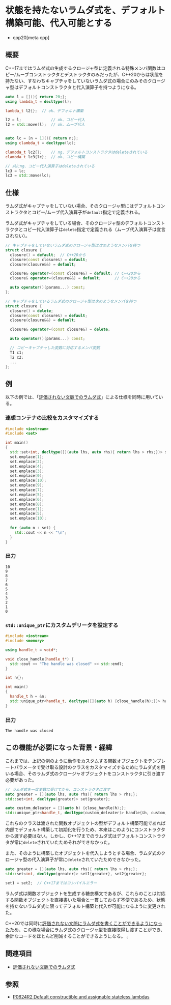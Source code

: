 # 状態を持たないラムダ式を、デフォルト構築可能、代入可能とする
* cpp20[meta cpp]

## 概要

C++17まではラムダ式の生成するクロージャ型に定義される特殊メンバ関数はコピー/ムーブコンストラクタとデストラクタのみだったが、C++20からは状態を持たない、すなわちキャプチャをしていないラムダ式の場合にのみそのクロージャ型はデフォルトコンストラクタと代入演算子を持つようになる。

```cpp
auto l = [](){ return 20;};
using lambda_t = decltype(l);

lambda_t l2{};  // ok、デフォルト構築

l2 = l;             // ok、コピー代入
l2 = std::move(l);  // ok、ムーブ代入


auto lc = [n = 1](){ return n;};
using clambda_t = decltype(lc);

clambda_t lc2{};    // ng、デフォルトコンストラクタはdeleteされている
clambda_t lc3{lc};  // ok、コピー構築

// 共にng、コピー代入演算子はdeleteされている
lc3 = lc;
lc3 = std::move(lc);
```

## 仕様

ラムダ式がキャプチャをしていない場合、そのクロージャ型にはデフォルトコンストラクタとコピー/ムーブ代入演算子が`default`指定で定義される。

ラムダ式がキャプチャをしている場合、そのクロージャ型のデフォルトコンストラクタとコピー代入演算子は`delete`指定で定義される（ムーブ代入演算子は宣言されない）。

```cpp
// キャプチャをしていないラムダ式のクロージャ型は次のようなメンバを持つ
struct closure {
  closure() = default;  // C++20から
  closure(const closure&) = default;
  closure(closure&&) = default;

  closure& operator=(const closure&) = default; // C++20から
  closure& operator=(closure&&) = default;      // C++20から

  auto operator()(params...) const;
};

// キャプチャをしているラムダ式のクロージャ型は次のようなメンバを持つ
struct closure {
  closure() = delete;
  closure(const closure&) = default;
  closure(closure&&) = default;

  closure& operator=(const closure&) = delete;

  auto operator()(params...) const;

  // コピーキャプチャした変数に対応するメンバ変数
  T1 c1;
  T2 c2;
  ...
};
```

## 例

以下の例では、「[評価されない文脈でのラムダ式](./wording_for_lambdas_in_unevaluated_contexts.md)」による仕様を同時に用いている。

### 連想コンテナの比較をカスタマイズする

```cpp example
#include <iostream>
#include <set>

int main()
{
  std::set<int, decltype([](auto lhs, auto rhs){ return lhs > rhs;})> set{};
  set.emplace(1);
  set.emplace(2);
  set.emplace(4);
  set.emplace(3);
  set.emplace(0);
  set.emplace(10);
  set.emplace(9);
  set.emplace(7);
  set.emplace(5);
  set.emplace(6);
  set.emplace(8);
  set.emplace(1);
  set.emplace(5);
  set.emplace(10);
  
  for (auto n : set) {
    std::cout << n << "\n";
  }
}
```

### 出力
```
10
9
8
7
6
5
4
3
2
1
0
```

### `std::unique_ptr`にカスタムデリータを設定する

```cpp example
#include <iostream>
#include <memory>

using handle_t = void*;

void close_handle(handle_t*) {
  std::cout << "The handle was closed" << std::endl;
}

int n{};

int main()
{
  handle_t h = &n;
  std::unique_ptr<handle_t, decltype([](auto h) {close_handle(h);})> handle{&h};
}
```

### 出力
```
The handle was closed
```

## この機能が必要になった背景・経緯

これまでは、上記の例のように動作をカスタムする関数オブジェクトをテンプレートパラメータで受け取る設計のクラスをカスタマイズするためにラムダ式を用いる場合、そのラムダ式のクロージャオブジェクトをコンストラクタに引き渡す必要があった。

```cpp
// ラムダ式を一度変数に受けてから、コンストラクタに渡す
auto greater = [](auto lhs, auto rhs){ return lhs > rhs;};
std::set<int, decltype(greater)> set{greater};

auto custom_deleater = [](auto h) {close_handle(h);};
std::unique_ptr<handle_t, decltype(custom_deleater)> handle{&h, custom_deleater};
```

これらのクラスは渡された関数オブジェクトの型がデフォルト構築可能であれば内部でデフォルト構築して初期化を行うため、本来はこのようにコンストラクタから渡す必要はない。しかし、C++17までのラムダ式はデフォルトコンストラクタが常に`delete`されていたためそれができなかった。

また、そのように構築したオブジェクトを代入しようとする場合、ラムダ式のクロージャ型の代入演算子が常に`delete`されていたためできなかった。

```cpp
auto greater = [](auto lhs, auto rhs){ return lhs > rhs;};
std::set<int, decltype(greater)> set1{greater}, set2{greater};

set1 = set2;  // C++17まではコンパイルエラー
```

ラムダ式は関数オブジェクトを生成する糖衣構文であるが、これらのことは対応する関数オブジェクトを直接書いた場合と一貫しておらず不便であるため、状態を持たないラムダ式に限ってデフォルト構築と代入が可能になるように変更された。

C++20では同時に[評価されない文脈にラムダ式を書くことができるようになった](./wording_for_lambdas_in_unevaluated_contexts.md)ため、この様な場合にラムダ式のクロージャ型を直接取得し渡すことができ、余計なコードをほとんど削減することができるようになる。
。
## 関連項目
- [評価されない文脈でのラムダ式](./wording_for_lambdas_in_unevaluated_contexts.md)

## 参照
- [P0624R2 Default constructible and assignable stateless lambdas](http://www.open-std.org/jtc1/sc22/wg21/docs/papers/2017/p0624r2.pdf)